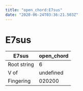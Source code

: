 ```yaml
---
title: "open_chord:E7sus"
date: "2020-06-24T03:36:21.503Z"
---
```


# E7sus
E7sus | open_chord
--- | ---
Root string | 6
V of | undefined
Fingering | 020200

